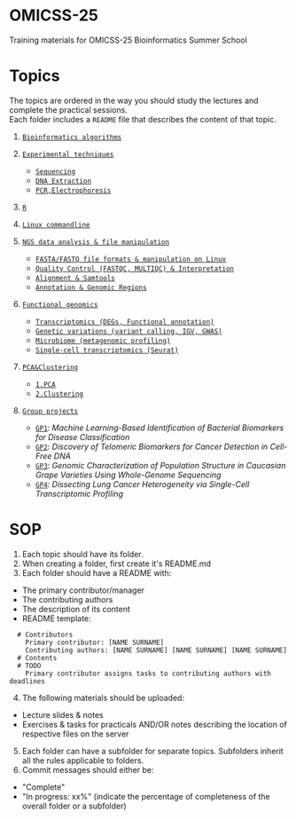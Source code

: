 # OMICSS-25
Training materials for OMICSS-25 Bioinformatics Summer School

# Topics

The topics are ordered in the way you should study the lectures and complete the practical sessions.  
Each folder includes a `README` file that describes the content of that topic.

1. [`Bioinformatics algorithms`](./Bioinformatics%20algorithms/) 
2. [`Experimental techniques`](./Experimental%20techniques/)

    - [`Sequencing`](./Experimental%20techniques/Sequencing/)
    - [`DNA Extraction`](./Experimental%20techniques/DNA%20extraction/)
    - [`PCR,Electrophoresis`](./Experimental%20techniques/PCR%2C%20Electrophoresis/) 
3. [`R`](./R/)
4. [`Linux commandline`](./Linux%20commandline/)
5. [`NGS data analysis & file manipulation`](./NGS%20data%20analysis%20%26%20file%20manipulation/)

    - [`FASTA/FASTQ file formats & manipulation on Linux`](./NGS%20data%20analysis%20%26%20file%20manipulation/)
    - [`Quality Control (FASTQC, MULTIQC) & Interpretation`](./NGS%20data%20analysis%20%26%20file%20manipulation/)
    - [`Alignment & Samtools`](./NGS%20data%20analysis%20%26%20file%20manipulation/)
    - [`Annotation & Genomic Regions`](./NGS%20data%20analysis%20%26%20file%20manipulation/)

6. [`Functional genomics`](./Functional%20genomics/)
    - [`Transcriptomics (DEGs, Functional annotation)`](./Functional%20genomics/Transcriptomics/)
     - [`Genetic variations (variant calling, IGV, GWAS)`](./Functional%20genomics/Genetic%20variations/)
     - [`Microbiome (metagenomic profiling)`](./Functional%20genomics/Microbiome/)
    - [`Single-cell transcriptomics (Seurat)`](./Functional%20genomics/Single-cell%20transcriptomics/)

7. [`PCA&Clustering`](./PCA%26Clustering/)

    - [`1.PCA`](./PCA%26Clustering/1.PCA/)
    - [`2.Clustering`](./PCA%26Clustering/2.Clustering/)

8. [`Group projects`](./Group%20projects/)

    - [`GP1`](./Group%20projects/GP1/): *Machine Learning-Based Identification of Bacterial Biomarkers for Disease Classification*
    - [`GP2`](./Group%20projects/GP2/): *Discovery of Telomeric Biomarkers for Cancer Detection in Cell-Free DNA*
    - [`GP3`](./Group%20projects/GP3/): *Genomic Characterization of Population Structure in Caucasian Grape Varieties Using Whole-Genome Sequencing*
    - [`GP4`](./Group%20projects/GP4/): *Dissecting Lung Cancer Heterogeneity via Single-Cell Transcriptomic Profiling*

 
# SOP
1. Each topic should have its folder.
2. When creating a folder, first create it's README.md
3. Each folder should have a README with:
  - The primary contributor/manager
  - The contributing authors
  - The description of its content
  - README template:
```
  # Contributors
    Primary contributor: [NAME SURNAME]
    Contributing authors: [NAME SURNAME] [NAME SURNAME] [NAME SURNAME]
  # Contents  
  # TODO
    Primary contributor assigns tasks to contributing authors with deadlines
```
4. The following materials should be uploaded:
  - Lecture slides & notes
  - Exercises & tasks for practicals AND/OR notes describing the location of respective files on the server
5. Each folder can have a subfolder for separate topics. Subfolders inherit all the rules applicable to folders. 
6. Commit messages should either be:
  - "Complete"
  - "In progress: xx%" (indicate the percentage of completeness of the overall folder or a subfolder)

